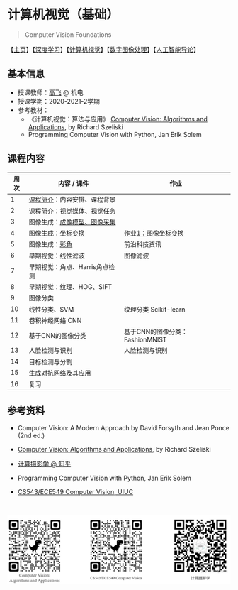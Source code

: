# 计算机视觉（基础） 

> Computer Vision Foundations

【[主页](https://aiart.live/courses/)】【[深度学习](https://aiart.live/courses/dl.html)】【[计算机视觉](https://aiart.live/courses/cv.html)】【[数字图像处理](https://aiart.live/courses/dip.html)】【[人工智能导论](https://aiart.live/courses/intro2ai.html)】

## 基本信息

- 授课教师：[高飞](http://aiart.live) @ 杭电
- 授课学期：2020-2021-2学期
- 参考教材：
  - 《计算机视觉：算法与应用》
    [Computer Vision: Algorithms and Applications](https://szeliski.org/Book/), by Richard Szeliski
  - Programming Computer Vision with Python, Jan Erik Solem

## 课程内容

| 周次   | 内容 / 课件                            | 作业                               |
| ---- | ---------------------------------- | -------------------------------- |
| 1    | [课程简介](计算机视觉基础/课程简介.pdf)：内容安排、课程背景 |                                  |
| 2    | 课程简介：视觉媒体、视觉任务                     |                                  |
| 3    | 图像生成：[成像模型、图像采集](计算机视觉基础/图像采集.pdf) |                                  |
| 4    | 图像生成：[坐标变换](计算机视觉基础/坐标变换.pdf)      | [作业1：图像坐标变换](计算机视觉基础/作业1图像生成.md) |
| 5    | 图像生成：[彩色](计算机视觉基础/彩色.pdf)          | 前沿科技资讯                           |
| 6    | 早期视觉：线性滤波                          | 图像滤波                             |
| 7    | 早期视觉：角点、Harris角点检测                 |                                  |
| 8    | 早期视觉：纹理、HOG、SIFT                   |                                  |
| 9    | 图像分类                               |                                  |
| 10   | 线性分类、SVM                           | 纹理分类 Scikit-learn                |
| 11   | 卷积神经网络 CNN                         |                                  |
| 12   | 基于CNN的图像分类                         | 基于CNN的图像分类：FashionMNIST          |
| 13   | 人脸检测与识别                            | 人脸检测与识别                          |
| 14   | 目标检测与分割                            |                                  |
| 15   | 生成对抗网络及其应用                         |                                  |
| 16   | 复习                                 |                                  |



## 参考资料

- Computer Vision: A Modern Approach by David Forsyth and Jean Ponce (2nd ed.)

- [Computer Vision: Algorithms and Applications](https://szeliski.org/Book/), by Richard Szeliski

- [计算摄影学 @ 知乎](https://www.zhihu.com/column/hawkcp)

- Programming Computer Vision with Python, Jan Erik Solem

- [CS543/ECE549 Computer Vision, UIUC](https://courses.engr.illinois.edu/)

  ​

![cv_qrcode](计算机视觉基础/cv_qrcode.jpg)

